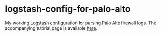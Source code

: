 # logstash-config-for-palo-alto
My working Logstash configuration for parsing Palo Alto firewall logs. The accompanying tutorial page is available [here](https://www.amirootyet.com/post/parsing-palo-alto-syslogs-with-logstash/).
